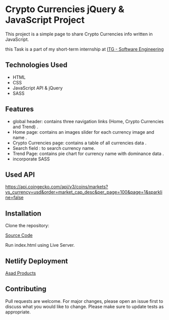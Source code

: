 # Crypto Currencies jQuery & JavaScript Project

This project is a simple page to share Crypto Currencies info written in JavaScript.

this Task is a part of my short-term internship at <a href="https://www.itgsoftware.com">ITG - Software Engineering</a>

## Technologies Used

- HTML
- CSS
- JavaScript API & jQuery
- SASS

## Features

- global header: contains three navigation links (Home, Crypto Currencies and Trend) .
- Home page:  contains an images slider for each currency image and name .
- Crypto Currencies page: contains a table of all currencies data .
- Search field : to search currency name.
- Trend Page: contains pie chart for currency name with dominance data .
- incorporate SASS

## Used API 

https://api.coingecko.com/api/v3/coins/markets?vs_currency=usd&order=market_cap_desc&per_page=100&page=1&sparkline=false

## Installation

Clone the repository:

<a href="https://github.com/AsadThafer/crypto_currencies">Source Code</a>

Run index.html using Live Server.

## Netlify Deployment

<a href="https://asad-cryptocurrency.netlify.app">Asad  Products </a>


## Contributing

Pull requests are welcome. For major changes, please open an issue first to discuss what you would like to change.
Please make sure to update tests as appropriate.
